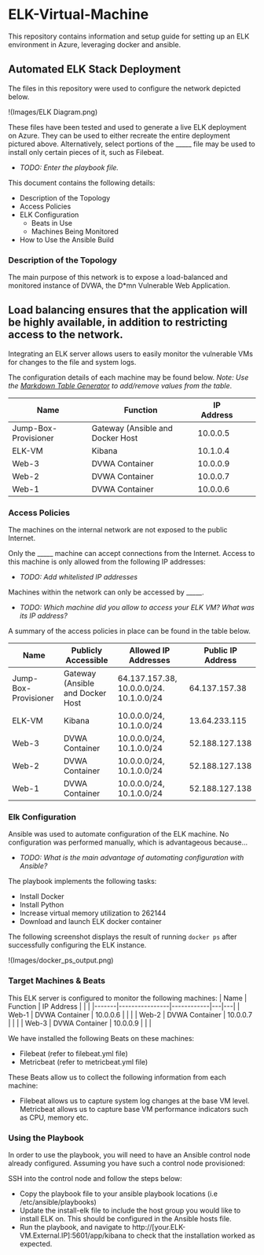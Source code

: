 # ELK-Virtual-Machine
This repository contains information and setup guide for setting up an ELK environment in Azure, leveraging docker and ansible.
## Automated ELK Stack Deployment

The files in this repository were used to configure the network depicted below.

!(Images/ELK Diagram.png)

These files have been tested and used to generate a live ELK deployment on Azure. They can be used to either recreate the entire deployment pictured above. Alternatively, select portions of the _____ file may be used to install only certain pieces of it, such as Filebeat.

  - _TODO: Enter the playbook file._

This document contains the following details:
- Description of the Topology
- Access Policies
- ELK Configuration
  - Beats in Use
  - Machines Being Monitored
- How to Use the Ansible Build


### Description of the Topology

The main purpose of this network is to expose a load-balanced and monitored instance of DVWA, the D*mn Vulnerable Web Application.

Load balancing ensures that the application will be highly available, in addition to restricting access to the network.
- 

Integrating an ELK server allows users to easily monitor the vulnerable VMs for changes to the file and system logs.

The configuration details of each machine may be found below.
_Note: Use the [Markdown Table Generator](http://www.tablesgenerator.com/markdown_tables) to add/remove values from the table_.

| Name                 | Function                         | IP Address |   |   |
|----------------------|----------------------------------|------------|---|---|
| Jump-Box-Provisioner | Gateway (Ansible and Docker Host | 10.0.0.5   |   |   |
| ELK-VM               | Kibana                           | 10.1.0.4   |   |   |
| Web-3                | DVWA Container                   | 10.0.0.9   |   |   |
| Web-2                | DVWA Container                   | 10.0.0.7   |   |   |
| Web-1                | DVWA Container                   | 10.0.0.6   |   |   |

### Access Policies

The machines on the internal network are not exposed to the public Internet. 

Only the _____ machine can accept connections from the Internet. Access to this machine is only allowed from the following IP addresses:
- _TODO: Add whitelisted IP addresses_

Machines within the network can only be accessed by _____.
- _TODO: Which machine did you allow to access your ELK VM? What was its IP address?_

A summary of the access policies in place can be found in the table below.

| Name                 | Publicly Accessible              | Allowed IP Addresses                    | Public IP Address |
|----------------------|----------------------------------|-----------------------------------------|-------------------|
| Jump-Box-Provisioner | Gateway (Ansible and Docker Host | 64.137.157.38, 10.0.0.0/24. 10.1.0.0/24 | 64.137.157.38     |
| ELK-VM               | Kibana                           | 10.0.0.0/24, 10.1.0.0/24                | 13.64.233.115     |
| Web-3                | DVWA Container                   | 10.0.0.0/24, 10.1.0.0/24                | 52.188.127.138    |
| Web-2                | DVWA Container                   | 10.0.0.0/24, 10.1.0.0/24                | 52.188.127.138    |
| Web-1                | DVWA Container                   | 10.0.0.0/24, 10.1.0.0/24                | 52.188.127.138    |

### Elk Configuration

Ansible was used to automate configuration of the ELK machine. No configuration was performed manually, which is advantageous because...
- _TODO: What is the main advantage of automating configuration with Ansible?_

The playbook implements the following tasks:
- Install Docker
- Install Python
- Increase virtual memory utilization to 262144
- Download and launch ELK docker container

The following screenshot displays the result of running `docker ps` after successfully configuring the ELK instance.

!(Images/docker_ps_output.png)

### Target Machines & Beats
This ELK server is configured to monitor the following machines:
| Name  | Function       | IP Address |   |   |
|-------|----------------|------------|---|---|
| Web-1 | DVWA Container | 10.0.0.6   |   |   |
| Web-2 | DVWA Container | 10.0.0.7   |   |   |
| Web-3 | DVWA Container | 10.0.0.9   |   |   |

We have installed the following Beats on these machines:
- Filebeat (refer to filebeat.yml file)
- Metricbeat (refer to metricbeat.yml file)

These Beats allow us to collect the following information from each machine:
- Filebeat allows us to capture system log changes at the base VM level.
Metricbeat allows us to capture base VM performance indicators such as CPU, memory etc.

### Using the Playbook
In order to use the playbook, you will need to have an Ansible control node already configured. Assuming you have such a control node provisioned: 

SSH into the control node and follow the steps below:
- Copy the playbook file to your ansible playbook locations (i.e /etc/ansible/playbooks)
- Update the install-elk file to include the host group you would like to install ELK on. This should be configured in the Ansible hosts file.
- Run the playbook, and navigate to http://[your.ELK-VM.External.IP]:5601/app/kibana to check that the installation worked as expected.
